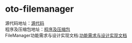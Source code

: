 # oto-filemanager
源代码地址：[源代码](https://github.com/openthos/oto-filemanager/tree/master/FileManagerOpenOS)<br>
程序及压缩包地址：[程序及压缩包](https://github.com/openthos/oto-filemanager/tree/master/FileManagerOpenOS/app)<br>
FileManager功能需求与设计实现文档:[功能需求与设计实现文档](https://github.com/openthos/oto-filemanager/blob/master/doc/summary/filemanager_on_july.md)
